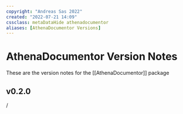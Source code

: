```yaml
---
copyright: "Andreas Sas 2022"
created: "2022-07-21 14:09"
cssclass: metaDataHide athenadocumentor
aliases: [AthenaDocumentor Versions]
---
```

# AthenaDocumentor Version Notes
These are the version notes for the [[AthenaDocumentor]] package

## v0.2.0
/